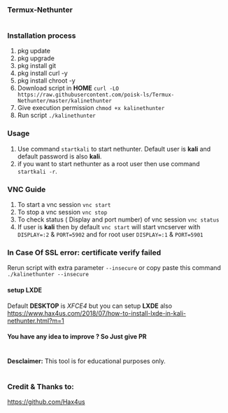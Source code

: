 
### Termux-Nethunter
#
### Installation process
1. pkg update
2. pkg upgrade
3. pkg install git
4. pkg install curl -y
5. pkg install chroot -y
6. Download script in **HOME** `curl -LO https://raw.githubusercontent.com/poisk-ls/Termux-Nethunter/master/kalinethunter`
7. Give execution permission `chmod +x kalinethunter`
8. Run script `./kalinethunter`

### Usage 
1. Use command `startkali` to start nethunter. Default user is __kali__ and default password is also __kali__.
2. if you want to start nethunter as a root user then use command `startkali -r`.

### VNC Guide
1. To start a vnc session `vnc start`
2. To stop a vnc session `vnc stop`
3. To check status ( Display and port number) of vnc session `vnc status`
4. If user is __kali__ then by default `vnc start` will start vncserver with `DISPLAY=:2` & `PORT=5902` and for root user `DISPLAY=:1` & `PORT=5901`


### In Case Of SSL error: certificate verify failed
Rerun script with extra parameter `--insecure` or copy paste this command `./kalinethunter --insecure`

#### setup LXDE 
Default __DESKTOP__ is _XFCE4_ but you can setup __LXDE__ also https://www.hax4us.com/2018/07/how-to-install-lxde-in-kali-nethunter.html?m=1

#### You have any idea to improve ? So Just give PR

#
**Desclaimer:** This tool is for educational purposes only.
#

### Credit & Thanks to:
https://github.com/Hax4us
